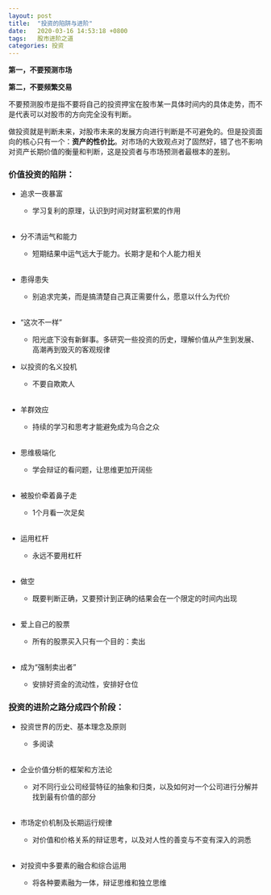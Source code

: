 ```yaml
---
layout: post
title:  "投资的陷阱与进阶"
date:   2020-03-16 14:53:18 +0800
tags:   股市进阶之道
categories: 投资
---
```


**第一，不要预测市场**

**第二，不要频繁交易**

不要预测股市是指不要将自己的投资押宝在股市某一具体时间内的具体走势，而不是代表可以对股市的方向完全没有判断。

做投资就是判断未来，对股市未来的发展方向进行判断是不可避免的。但是投资面向的核心只有一个：**资产的性价比**。对市场的大致观点对了固然好，错了也不影响对资产长期价值的衡量和判断，这是投资者与市场预测者最根本的差别。

### 价值投资的陷阱：

+ 追求一夜暴富
   + 学习复利的原理，认识到时间对财富积累的作用 <br /><br />

+ 分不清运气和能力
   + 短期结果中运气远大于能力。长期才是和个人能力相关 <br /><br />

+ 患得患失
   + 别追求完美，而是搞清楚自己真正需要什么，愿意以什么为代价<br /><br />

+ “这次不一样”
   + 阳光底下没有新鲜事。多研究一些投资的历史，理解价值从产生到发展、高潮再到毁灭的客观规律<br />

+ 以投资的名义投机
   + 不要自欺欺人<br /><br />

+ 羊群效应
   + 持续的学习和思考才能避免成为乌合之众<br /><br />

+ 思维极端化
   + 学会辩证的看问题，让思维更加开阔些<br /><br />

+ 被股价牵着鼻子走
   + 1个月看一次足矣<br /><br />

+ 运用杠杆
   + 永远不要用杠杆<br /><br />

+ 做空
   + 既要判断正确，又要预计到正确的结果会在一个限定的时间内出现<br /><br />

+ 爱上自己的股票
   + 所有的股票买入只有一个目的：卖出<br /><br />

+ 成为“强制卖出者”
   + 安排好资金的流动性，安排好仓位


### 投资的进阶之路分成四个阶段：

+ 投资世界的历史、基本理念及原则
   + 多阅读  <br /><br />
   
+ 企业价值分析的框架和方法论
   + 对不同行业公司经营特征的抽象和归类，以及如何对一个公司进行分解并找到最有价值的部分  <br /><br />  

+ 市场定价机制及长期运行规律
   + 对价值和价格关系的辩证思考，以及对人性的善变与不变有深入的洞悉 <br /><br />

+ 对投资中多要素的融合和综合运用
   + 将各种要素融为一体，辩证思维和独立思维 <br /><br />